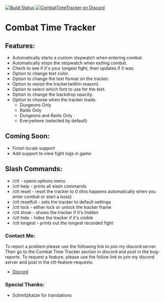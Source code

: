 [![Build Status](https://travis-ci.com/gkute/CombatTimeTracker.svg?branch=master)](https://travis-ci.com/gkute/CombatTimeTracker)
[![CombatTimeTracker on Discord](https://img.shields.io/badge/discord-CombatTimeTracker-blue.svg)](https://discord.gg/37CUxNn)
# Combat Time Tracker

## Features:

* Automatically starts a custom stopwatch when entering combat.
* Automatically stops the stopwatch when exiting combat.
* Check to see if it's your longest fight, then updates if it was.
* Option to change text color.
* Option to change the text format on the tracker.
* Option to resize the tracker(within reason).
* Option to select which font to use for the text.
* Option to change the backdrop opacity.
* Option to choose when the tracker loads:
    * Dungeons Only
    * Raids Only
    * Dungeons and Raids Only
    * Everywhere (selected by default)

## Coming Soon:
* Finish locale support
* Add support to view fight logs in game

## Slash Commands:

* /ctt - opens options menu
* /ctt help - prints all slash commands
* /ctt reset - reset the tracker to 0 (this happens automatically when you enter combat or start a boss)
* /ctt resetfull - sets the tracker to default settings
* /ctt lock - either lock or unlock the tracker frame
* /ctt show - shows the tracker if it's hidden
* /ctt hide - hides the tracker if it's visible
* /ctt longest - prints out the longest recorded fight

### Contact Me:
To report a problem please use the following link to join my discord server.  Then go to the Combat Time Tracker section in discord and post in the bug-reports.
To request a feature, please use the follow link to join my discord server and post in the ctt-feature-requests.
* [Discord](https://discord.gg/37CUxNn)

### Special Thanks:
* Schmitzkatze for translations
